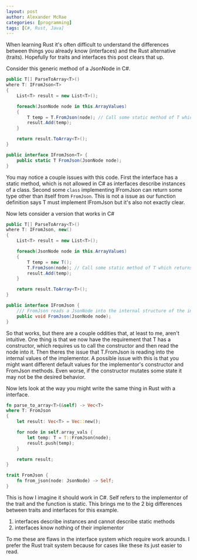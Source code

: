 ```yaml
---
layout: post
author: Alexander McRae
categories: [programming]
tags: [C#, Rust, Java]
---
```


When learning Rust it's often difficult to understand the differences between 
things you already know (interfaces) and the Rust alternative (traits). 
Hopefully for traits and interfaces this post clears that up.

Consider this generic method of a JsonNode in C#.

```cs
public T[] ParseToArray<T>()
where T: IFromJson<T>
{
    List<T> result = new List<T>();

    foreach(JsonNode node in this.ArrayValues)
    {
        T temp = T.FromJson(node); // Call some static method of T which returns itself
        result.Add(temp);
    }

    return result.ToArray<T>();
}

public interface IFromJson<T> {
    public static T FromJson(JsonNode node);
}
```

You may notice a couple issues with this code. First the interface has a static method, which is not allowed in C# as interfaces describe instances of a class. Second some `class` implementing IFromJson can return some type other than itself from `FromJson`. This is not a issue as our function definition says T must implement IFromJson<T> but it's also not exactly clear.

Now lets consider a version that works in C#

```cs
public T[] ParseToArray<T>()
where T: IFromJson, new()
{
    List<T> result = new List<T>();

    foreach(JsonNode node in this.ArrayValues)
    {
        T temp = new T();
        T.FromJson(node); // Call some static method of T which returns itself
        result.Add(temp);
    }

    return result.ToArray<T>();
}

public interface IFromJson {
    /// FromJson reads a JsonNode into the internal structure of the implementor
    public void FromJson(JsonNode node);
}
```

So that works, but there are a couple oddities that, at least to me, aren't intuitive. One thing is that we now have the requirement that T has a constructor, which requires us to call the constructor and then read the node into it. Then theres the issue that T.FromJson is reading into the internal values of the implementor. A possible issue with this is that you might want different default values for the implementor's constructor and FromJson methods. Even worse, if the constructor mutates some state it may not be the desired behavior.

Now lets look at the way you might write the same thing in Rust with a interface.

```rust
fn parse_to_array<T>(&self) -> Vec<T>
where T: FromJson
{
    let result: Vec<T> = Vec::new();

    for node in self.array_vals {
        let temp: T = T::FromJson(node);
        result.push(temp);
    }

    return result;
}

trait FromJson {
    fn from_json(node: JsonNode) -> Self;
}
```

This is how I imagine it should work in C#. Self refers to the implementor of the trait and the function is static. This brings me to the 2 big differences between traits and interfaces for this example.

1. interfaces describe instances and cannot describe static methods
2. interfaces know nothing of their implementor

To me these are flaws in the interface system which require work arounds. I prefer the Rust trait system because for cases like these its just easier to read.

